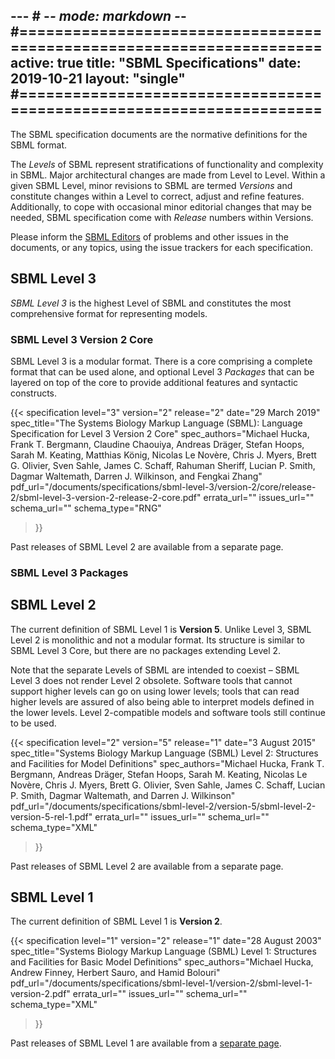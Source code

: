 --- # -*- mode: markdown -*-
#=====================================================================
active: true
title: "SBML Specifications"
date: 2019-10-21
layout: "single"
#=====================================================================
---

The SBML specification documents are the normative definitions for the SBML format.

The _Levels_ of SBML represent stratifications of functionality and complexity in SBML.  Major architectural changes are made from Level to Level.  Within a given SBML Level, minor revisions to SBML are termed _Versions_ and constitute changes within a Level to correct, adjust and refine features. Additionally, to cope with occasional minor editorial changes that may be needed, SBML specification come with _Release_ numbers within Versions.

Please inform the [SBML Editors](mailto:sbml-editors@googlegroups.com) of problems and other issues in the documents, or any topics, using the issue trackers for each specification.


## SBML Level 3

_SBML Level 3_ is the highest Level of SBML and constitutes the most comprehensive format for representing models.

### SBML Level 3 Version 2 Core

SBML Level 3 is a modular format.  There is a core comprising a complete format that can be used alone, and optional Level 3 _Packages_ that can be layered on top of the core to provide additional features and syntactic constructs.

{{< specification level="3" version="2" release="2" date="29 March 2019"
    spec_title="The Systems Biology Markup Language (SBML): Language Specification for Level 3 Version 2 Core"
    spec_authors="Michael Hucka, Frank T. Bergmann, Claudine Chaouiya, Andreas Dräger, Stefan Hoops, Sarah M. Keating, Matthias König, Nicolas Le Novère, Chris J. Myers, Brett G. Olivier, Sven Sahle, James C. Schaff, Rahuman Sheriff, Lucian P. Smith, Dagmar Waltemath, Darren J. Wilkinson, and Fengkai Zhang"
    pdf_url="/documents/specifications/sbml-level-3/version-2/core/release-2/sbml-level-3-version-2-release-2-core.pdf"
    errata_url=""
    issues_url=""
    schema_url=""
    schema_type="RNG"
>}}

Past releases of SBML Level 2 are available from a separate page. 


### SBML Level 3 Packages




## SBML Level 2

The current definition of SBML Level 1 is **Version 5**.  Unlike Level&nbsp;3, SBML Level 2 is monolithic and not a modular format.  Its structure is similar to SBML Level&nbsp;3 Core, but there are no packages extending Level 2.

Note that the separate Levels of SBML are intended to coexist &ndash; SBML Level&nbsp;3 does not render Level&nbsp;2 obsolete. Software tools that cannot support higher levels can go on using lower levels; tools that can read higher levels are assured of also being able to interpret models defined in the lower levels.  Level&nbsp;2-compatible models and software tools still continue to be used.

{{< specification level="2" version="5" release="1" date="3 August 2015"
    spec_title="Systems Biology Markup Language (SBML) Level 2: Structures and Facilities for Model Definitions"
    spec_authors="Michael Hucka, Frank T. Bergmann, Andreas Dräger, Stefan Hoops, Sarah M. Keating, Nicolas Le Novère, Chris J. Myers, Brett G. Olivier, Sven Sahle, James C. Schaff, Lucian P. Smith, Dagmar Waltemath, and Darren J. Wilkinson"
    pdf_url="/documents/specifications/sbml-level-2/version-5/sbml-level-2-version-5-rel-1.pdf"
    errata_url=""
    issues_url=""
    schema_url=""
    schema_type="XML"
>}}

Past releases of SBML Level 2 are available from a separate page. 


## SBML Level 1

The current definition of SBML Level 1 is **Version 2**.

{{< specification level="1" version="2" release="1" date="28 August 2003"
    spec_title="Systems Biology Markup Language (SBML) Level 1: Structures and Facilities for Basic Model Definitions"
    spec_authors="Michael Hucka, Andrew Finney, Herbert Sauro, and Hamid Bolouri"
    pdf_url="/documents/specifications/sbml-level-1/version-2/sbml-level-1-version-2.pdf"
    errata_url=""
    issues_url=""
    schema_url=""
    schema_type="XML"
>}}

Past releases of SBML Level 1 are available from a [separate page](all_versions_of_sbml_level_1).

